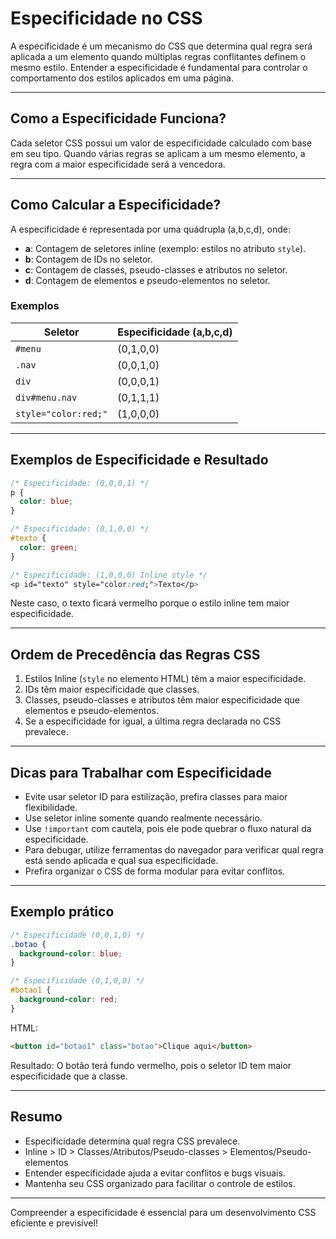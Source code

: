 
# Especificidade no CSS

A especificidade é um mecanismo do CSS que determina qual regra será aplicada a um elemento quando múltiplas regras conflitantes definem o mesmo estilo. Entender a especificidade é fundamental para controlar o comportamento dos estilos aplicados em uma página.

---

## Como a Especificidade Funciona?

Cada seletor CSS possui um valor de especificidade calculado com base em seu tipo. Quando várias regras se aplicam a um mesmo elemento, a regra com a maior especificidade será a vencedora.

---

## Como Calcular a Especificidade?

A especificidade é representada por uma quádrupla (a,b,c,d), onde:

- **a**: Contagem de seletores inline (exemplo: estilos no atributo `style`).
- **b**: Contagem de IDs no seletor.
- **c**: Contagem de classes, pseudo-classes e atributos no seletor.
- **d**: Contagem de elementos e pseudo-elementos no seletor.

### Exemplos

| Seletor                | Especificidade (a,b,c,d)   |
|------------------------|----------------------------|
| `#menu`                | (0,1,0,0)                  |
| `.nav`                 | (0,0,1,0)                  |
| `div`                  | (0,0,0,1)                  |
| `div#menu.nav`         | (0,1,1,1)                  |
| `style="color:red;"`   | (1,0,0,0)                  |

---

## Exemplos de Especificidade e Resultado

```css
/* Especificidade: (0,0,0,1) */
p {
  color: blue;
}

/* Especificidade: (0,1,0,0) */
#texto {
  color: green;
}

/* Especificidade: (1,0,0,0) Inline style */
<p id="texto" style="color:red;">Texto</p>
```

Neste caso, o texto ficará vermelho porque o estilo inline tem maior especificidade.

---

## Ordem de Precedência das Regras CSS

1. Estilos Inline (`style` no elemento HTML) têm a maior especificidade.
2. IDs têm maior especificidade que classes.
3. Classes, pseudo-classes e atributos têm maior especificidade que elementos e pseudo-elementos.
4. Se a especificidade for igual, a última regra declarada no CSS prevalece.

---

## Dicas para Trabalhar com Especificidade

- Evite usar seletor ID para estilização, prefira classes para maior flexibilidade.
- Use seletor inline somente quando realmente necessário.
- Use `!important` com cautela, pois ele pode quebrar o fluxo natural da especificidade.
- Para debugar, utilize ferramentas do navegador para verificar qual regra está sendo aplicada e qual sua especificidade.
- Prefira organizar o CSS de forma modular para evitar conflitos.

---

## Exemplo prático

```css
/* Especificidade (0,0,1,0) */
.botao {
  background-color: blue;
}

/* Especificidade (0,1,0,0) */
#botao1 {
  background-color: red;
}
```

HTML:

```html
<button id="botao1" class="botao">Clique aqui</button>
```

Resultado: O botão terá fundo vermelho, pois o seletor ID tem maior especificidade que a classe.

---

## Resumo

- Especificidade determina qual regra CSS prevalece.
- Inline > ID > Classes/Atributos/Pseudo-classes > Elementos/Pseudo-elementos
- Entender especificidade ajuda a evitar conflitos e bugs visuais.
- Mantenha seu CSS organizado para facilitar o controle de estilos.

---

Compreender a especificidade é essencial para um desenvolvimento CSS eficiente e previsível!

